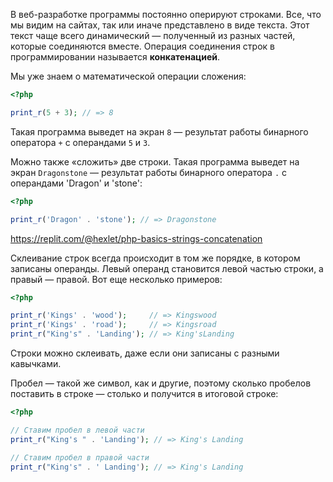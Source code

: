 В веб-разработке программы постоянно оперируют строками. Все, что мы видим на сайтах, так или иначе представлено в виде текста. Этот текст чаще всего динамический — полученный из разных частей, которые соединяются вместе. Операция соединения строк в программировании называется **конкатенацией**.

Мы уже знаем о математической операции сложения:

```php
<?php

print_r(5 + 3); // => 8
```

Такая программа выведет на экран `8` — результат работы бинарного оператора `+` с операндами `5` и `3`.

Можно также «сложить» две строки. Такая программа выведет на экран `Dragonstone` — результат работы бинарного оператора `.` с операндами 'Dragon' и 'stone':

```php
<?php

print_r('Dragon' . 'stone'); // => Dragonstone
```

https://replit.com/@hexlet/php-basics-strings-concatenation

Склеивание строк всегда происходит в том же порядке, в котором записаны операнды. Левый операнд становится левой частью строки, а правый — правой. Вот еще несколько примеров:

```php
<?php

print_r('Kings' . 'wood');     // => Kingswood
print_r('Kings' . 'road');     // => Kingsroad
print_r("King's" . 'Landing'); // => King'sLanding
```

Строки можно склеивать, даже если они записаны с разными кавычками.

Пробел — такой же символ, как и другие, поэтому сколько пробелов поставить в строке — столько и получится в итоговой строке:

```php
<?php

// Ставим пробел в левой части
print_r("King's " . 'Landing'); // => King's Landing

// Ставим пробел в правой части
print_r("King's" . ' Landing'); // => King's Landing
```
